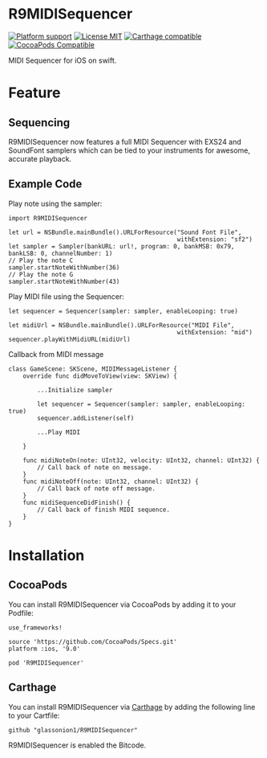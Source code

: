 # R9MIDISequencer

[![Platform support](https://img.shields.io/badge/platform-ios-lightgrey.svg?style=flat-square)](https://github.com/glassonion1/R9MIDISequencer/blob/master/LICENSE.md)
[![License MIT](https://img.shields.io/badge/license-MIT-blue.svg?style=flat-square)](https://github.com/glassonion1/R9MIDISequencer/blob/master/LICENSE.md)
[![Carthage compatible](https://img.shields.io/badge/Carthage-compatible-4BC51D.svg?style=flat)](https://github.com/Carthage/Carthage)
[![CocoaPods Compatible](https://img.shields.io/cocoapods/v/ReSwift.svg?style=flat-square)](https://cocoapods.org/pods/R9MIDISequencer)

MIDI Sequencer for iOS on swift.

# Feature

## Sequencing

R9MIDISequencer now features a full MIDI Sequencer with EXS24 and SoundFont samplers which can be tied to your instruments for awesome, accurate playback.

## Example Code

Play note using the sampler:

```
import R9MIDISequencer

let url = NSBundle.mainBundle().URLForResource("Sound Font File",
                                               withExtension: "sf2")
let sampler = Sampler(bankURL: url!, program: 0, bankMSB: 0x79, bankLSB: 0, channelNumber: 1)
// Play the note C
sampler.startNoteWithNumber(36)
// Play the note G
sampler.startNoteWithNumber(43)
```

Play MIDI file using the Sequencer:

```
let sequencer = Sequencer(sampler: sampler, enableLooping: true)

let midiUrl = NSBundle.mainBundle().URLForResource("MIDI File",
                                               withExtension: "mid")
sequencer.playWithMidiURL(midiUrl)
```

Callback from MIDI message

```
class GameScene: SKScene, MIDIMessageListener {
    override func didMoveToView(view: SKView) {
        
        ...Initialize sampler
        
        let sequencer = Sequencer(sampler: sampler, enableLooping: true)
        sequencer.addListener(self)
        
        ...Play MIDI
        
    }
    
    func midiNoteOn(note: UInt32, velocity: UInt32, channel: UInt32) {
        // Call back of note on message.
    }
    func midiNoteOff(note: UInt32, channel: UInt32) {
        // Call back of note off message.
    }
    func midiSequenceDidFinish() {
        // Call back of finish MIDI sequence.
    }
}
```

# Installation

## CocoaPods

You can install R9MIDISequencer via CocoaPods by adding it to your Podfile:

```
use_frameworks!

source 'https://github.com/CocoaPods/Specs.git'
platform :ios, '9.0'

pod 'R9MIDISequencer'
```

## Carthage

You can install R9MIDISequencer via [Carthage](https://github.com/Carthage/Carthage) by adding the following line to your Cartfile:

```
github "glassonion1/R9MIDISequencer"
```

R9MIDISequencer is enabled the Bitcode.
